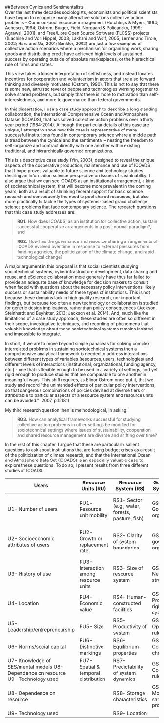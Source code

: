 ##Between Cynics and Sentimentalists 
<br>
Over the last three decades sociologists, economists and political scientists have begun to recognize many alternative solutions collective action problems -  Common-pool resource management (Hutchings & Myers, 1994; Acheson, 1994; Ostrom, Burger, Field, Norgaard & Policansky, 1999; Agrawal, 2001), and Free/Libre Open Source Software (FLOSS) projects ((Lachine and Von Hippel, 2003; Lakhani and Wolf, 2005; Lerner and Tirole, 2002; Hars and Ou, 2001; Benkler, 2002) are just a few examples of collective action scenarios where a mechanism for organizing work, sharing goods and distributing credit have achieved high levels of sustained success by operating outside of absolute marketplaces, or the hierarchical rule of firms and states.  

This view takes a looser interpretation of selfishness, and instead locates incentives for cooperation and volunteerism in actors that are also forward thinking and diversely motivated (Ostrom, 1990). This is not to say that there is some new, altruistic fever of people and technologies working together to solve shared problems, but simply that there is more to motivation than self-interestedness, and more to governance than federal governments.  

In this dissertation, I use a case study approach to describe a long standing collaboration, the International Comprehensive Ocean and Atmosphere Dataset (ICOADS), that has solved collective action problems over a thirty year period (1984-2014). Although the particular details of this case are unique, I attempt to show how this case is representative of many successful institutions found in contemporary science where a middle path is tread between the cynical and the sentimental – nesting the freedom to self-organize and contract directly with one another within existing traditional, and hierarchically governed organizations. 

This is a descriptive case study (Yin, 2003), designed to reveal the unique aspects of the cooperative production, maintenance and use of ICOADS that I hope proves valuable to future science and technology studies desiring an information science perspective on issues of sustainability. I also argue that we can see ICOADS as an institutional arrangement, a kind of sociotechnical system, that will become more prevalent in the coming years; both as a result of shrinking federal support for basic science research and consequently the need to pool shared resources, but also more practically to tackle the types of systems-based grand challenge science problems that face contemporary science. The research questions that this case study addresses are:

>**RQ1.** How does ICOADS, as an institution for collective action, sustain successful cooperative arrangements in a post-normal paradigm?, and 

>**RQ2.** How has the governance and resource sharing arrangements of ICOADS evolved over time in response to external pressures from funding agencies, the politicization of the climate change, and rapid technological change? 

A major argument in this proposal is that social scientists studying sociotechnical systems, cyberinfrastructure development, data sharing and reuse, and eScience collaboration more generally have thus far failed to provide an adequate base of knowledge for decision makers to consult when faced with questions about the necessary policy interventions, likely success or sustainability needs of these types of institutions. This is not because these domains lack in high quality research, nor important findings, but because too often a new technology or collaboration is studied for generic design implications, rather than policy consequences (Jackson, Steinhardt and Buyhkter, 2013; Jackson et al. 2014). And, much like the limitations of a case study approach, these studies are often so different in their scope, investigative techniques, and recording of phenomena that valuable knowledge about these sociotechnical systems remains isolated and impossible to integrate. 

In short, if we are to move beyond simple panaceas for solving complex interrelated problems in sustaining sociotechnical systems then a comprehensive analytical framework is needed to address interactions between different types of variables (resources, users, technologies) and different levels of interactions (institutional, organizational, funding agency, etc.) - one that is flexible enough to be used in a variety of settings, and yet rigid enough to produce studies that are comparable to one another in meaningful ways. This shift requires, as Elinor Ostrom once put it, that we study and record "the unintended effects of particular policy interventions, so that dangerous combinations of policies devised at diverse tiers or attributable to particular aspects of a resource system and resource units can be avoided." (2007, p.15181)

My third research question then is methodological, in asking:  

>**RQ3.** How can analytical frameworks successful for studying collective action problems in other settings be modified for sociotechnical settings where issues of sustainability, cooperation and shared resource management are diverse and shifting over time?  

In the rest of this chapter, I argue that these are particularly salient questions to ask about institutions that are facing budget crises as a result of the politicization of climate research, and that the International Ocean and Atmosphere Data Set (ICOADS) is an especially valuable case to explore these questions. To do so, I present results from three different studies of ICOADS.

| **Users**                                                                         | Resource Units (RU)                   | Resource System (RS)                              | Governance System (GS)                  | Interactions (I)                       | Outcomes (O)                        |
|-----------------------------------------------------------------------------------|---------------------------------------|---------------------------------------------------|-----------------------------------------|----------------------------------------|-------------------------------------|
| U1- Number of users                                                               | RU1- Resource unit mobility           | RS1- Sector (e.g., water, forests, pasture, fish) | GS1- Government organizations           | I1- Harvesting levels of diverse users | O1- Social performance measures     |
| U2- Socioeconomic attributes of users                                             | RU2- Growth or replacement rate       | RS2- Clarity of system boundaries                 | GS2- Non-government organizations       | I2- Information sharing among users    | O2- Ecological performance measures |
| U3- History of use                                                                | RU3- Interaction among resource units | RS3- Size of resource system                      | GS3- Network structure                  | I3- Deliberation processes             | O3- Externalities to other SESs     |
| U4- Location                                                                      | RU4- Economic value                   | RS4- Human-constructed facilities                 | GS4- Property-rights systems            | I4- Conflicts among users              |                                     |
| U5- Leadership/entrepreneurship                                                   | RU5- Size                             | RS5- Productivity of system                       | GS5- Operational rules                  | I5- Investment activities              |                                     |
| U6- Norms/social capital                                                          | RU6- Distinctive markings             | RS6- Equilibrium properties                       | GS6- Collective-choice rules            | I6- Lobbying activities                |                                     |
| U7- Knowledge of SES/mental models U8- Dependence on resource U9- Technology used | RU7- Spatial & temporal distribution  | RS7- Predictability of system dynamics            | GS7- Constitutional rules               |                                        |                                     |
| U8- Dependence on resource                                                        |                                       | RS8- Storage characteristics                      | GS8- Monitoring & sanctioning processes |                                        |                                     |
| U9- Technology used                                                               |                                       | RS9- Location
